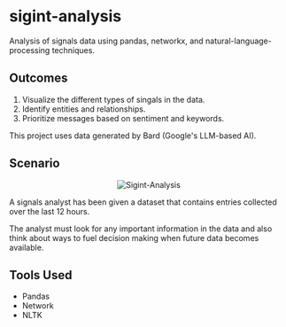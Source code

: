# sigint-analysis
Analysis of signals data using pandas, networkx, and natural-language-processing techniques.

## Outcomes

1. Visualize the different types of singals in the data.
2. Identify entities and relationships.
3. Prioritize messages based on sentiment and keywords.

This project uses data generated by Bard (Google's LLM-based AI). 

## Scenario

<p align="center">
  <img src="https://github.com/ggsmith842/sigint-analysis/blob/main/sigint-project-image.jpg?raw=true" alt="Sigint-Analysis">
</p>



A signals analyst has been given a dataset that contains entries collected over the last 12 hours. 

The analyst must look for any important information in the data and also think about ways to fuel decision making when future data becomes available.

## Tools Used
- Pandas
- Network 
- NLTK





